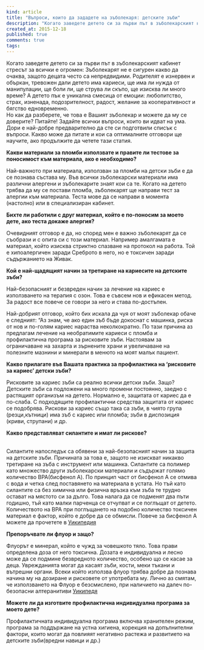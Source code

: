 ```yaml
---
kind: article
title: "Въпроси, които да зададете на зъболекаря: детските зъби"
description: "Когато заведете детето си за първи път в зъболекарският кабинет стресът за всички е огромен: Зъболекарят не е сигурен какво да очаква, защото децата често са непредвидими."
created_at: 2015-12-18
published: true
comments: true
tags:
--- 
```


Когато заведете детето си за първи път в зъболекарският кабинет стресът за всички е огромен: Зъболекарят не е сигурен какво да очаква, защото децата често са непредвидими. Родителят е изнервен и объркан, тревожен дали детето има кариеси, ще има ли нужда от манипулации, ще боли ли, ще струва ли скъпо, ще изисква ли много време? А детето пък е уникална смесица от емоции: любопитство, страх, изненада, подозрителност, радост, желание за кооперативност и бягство едновременно.<br />
Но как да разберете, че това е Вашият зъболекар и можете да му се доверите? Питайте! Задайте всички въпроси, които ви идват на ума. Дори е най-добре предварително да сте си подготвили списък с въпроси. Какво може да питате и кои са оптималните отговори ще научите, ако продължите да четете тази статия.<br />

<!-- more -->


**Какви материали за пломби използвате и правите ли тестове за поносимост към материала, ако е необходимо?** <br />

Най-важното при материала, използван за пломби на детски зъби е да се познава състава му. Във всички зъболекарски материали има различни алергени и зъболекарите знаят кои са те. Когато на детето трябва да му се постави пломба, зъболекарят ще направи тест за алергии към материала. Теста мове да се направи в момента (настолно) или в специализиран кабинет.<br />

**Бихте ли работили с друг материал, който е по-поносим за моето дете, ако теста докаже алергия?**<br />

Очевидният отговор е да, но според мен е важно зъболекарят да се съобрази и с опита си с този материал. Например амалгамата е материал, който изисква стриктно спазване на протокол на работа. Той е хипоалергичен заради Среброто в него, но е токсичен заради съдържанието на Живак.<br />


**Кой е най-щадящият начин за третиране на кариесите на детските зъби?**

Най-безопасният и безвреден начин за лечение на кариес е използването на терапия с озон. Това е съвсем нов и ефикасен метод. За радост все повече се говори за него и става по-достъпен. 

Най-добрият отговор, който бих искала да чуя от моят зъболекар обаче е следният: “Аз знам, че ако един зъб бъде докоснат с машинка, риска от нов и по-голям кариес нараства неколкократно. По тази причина аз предлагам лечение на необратимите кариеси с пломба и профилактична програма за рисковите зъби. Настоявам за ограничаване на захарта и зърнените храни и увеличаване на полезните мазнини и минерали в менюто на моят малък пациент.<br />


**Какво прилагате във Вашата практика за профилактика на ‘рисковите за кариес’ детски зъби?**<br />

Рисковите за кариес зъби са реално всички детски зъби. Защо? Детските зъби са подложени на много промени постоянно, заедно с растящият организъм на детето. Нормално е, защитата от кариес да е по-слаба. С подходящите профилактични средства защитата от кариес се подобрява. Рискови за кариес също така са зъби, в чиято група (резци,кътници) има зъб с кариес или пломба; зъби в диспозиция (криви, струпани) и др.

**Какво представляват силантите и имат ли рискове?**<br /><br />

Силантите напоследък са обявени за най-безопасният начин за защита на детските зъби. Причината за това е, защото не изискват никакво третиране на зъба с инструмент или машинка. Силантите са полимер като множество други зъболекарски материали и съдържат голямо количество BPA(бисфенол А). По принцип част от бисфенол А се отмива с вода и четка след поставянето на материала в устата. Но тъй като силантите са без химична или физична връзка към зъба те трудно остават на мястото си за дълго. Това налага да се подменят два пъти годишно, тъй като малки парченца се отчупват и се поглъщат от детето. Количеството на BPA при поглъщането на подобно количество токсичен материал е фактор, който е добре да се обмисли. Повече за бисфенол А можете да прочетете в [Уикипедия](https://en.wikipedia.org/wiki/Bisphenol_A)


**Препоръчвате ли флуор и защо?**<br />

Флуорът е минерал, който е чужд за човешкото тяло. Това прави определена доза от него токсична. Дозата е индивидуална и лесно може да се подмине безвредното количество, особено що се касае за деца. Уврежданията могат да касаят зъби, кости, меки тъкани и вътрешни органи. Всеки който използва флуор трябва добре да познава начина му на дозиране и рисковете от употребата му. Лично аз смятам, че използването на Флуор е безсмислено, при наличието на далеч по-безопасни алтеранитиви [Уикипедя](https://en.wikipedia.org/wiki/Bisphenol) <br />

**Можете ли да изготвите профилактична индивидуална програма за моето дете?**<br />

Профилактичната индивидуална програма включва хранителен режим, програма за поддържане на устна хигиена, корекция на допълнителни фактори, които могат да повлияят негативно растежа и развитието на детските зъби(вредни навици и др.)



